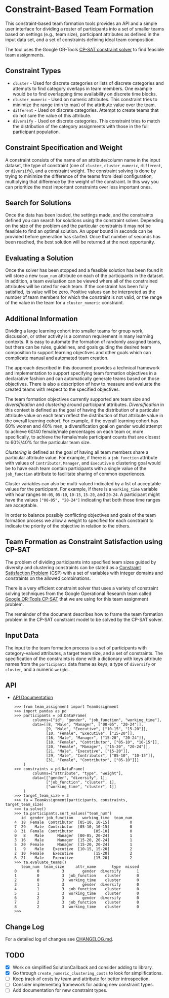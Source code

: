 # Constraint-Based Team Formation

This constraint-based team formation tools provides an API and a
simple user interface for dividing a roster of participants into a set
of smaller teams based on settings (e.g., team size), participant
attributes as defined in the input data set, and a set of constraints
defining ideal team composition.

The tool uses the Google OR-Tools [CP-SAT constraint
solver](https://developers.google.com/optimization/reference/python/sat/python/cp_model)
to find feasible team assignments.

## Constraint Types

- `cluster` - Used for discrete categories or lists of discrete
  categories and attempts to find category overlaps in team members.
  One example would be to find overlapping time availability on
  discrete time blocks.
- `cluster_numeric` - Used on numeric attributes. This constraint
  tries to minimize the range (min to max) of the attribute value over
  the team.
- `different` - Used on discrete categories. Attempt to create teams
  that do not sure the value of this attribute.
- `diversify` - Used on discrete categories. This constraint tries to
  match the distribution of the category assignments with those in the
  full participant population. 

## Constraint Specification and Weight

A constraint consists of the name of an attribute/column name in the
input dataset, the type of constraint (one of `cluster`,
`cluster_numeric`, `different`, or `diversify`), and a constraint
weight. The constraint solving is done by trying to minimize the
difference of the teams from ideal configuration, multiplying that
difference by the weight of the constraint. In this way you can
prioritize the most important constraints over less important ones.

## Search for Solutions

Once the data has been loaded, the settings made, and the constraints
defined you can search for solutions using the constraint
solver. Depending on the size of the problem and the particular
constraints it may not be feasible to find an optimal solution. An
upper bound in seconds can be provided before generation has
started. Once that number of seconds has been reached, the best
solution will be returned at the next opportunity.

## Evaluating a Solution

Once the solver has been stopped and a feasible solution has been
found it will store a new `team_num` attribute on each of the
participants in the dataset. In addition, a team evaluation can be
viewed where all of the constrained attributes will be rated for each
team. If the constraint has been fully satisfied, its value will be
zero. Positive values can be interpreted as the number of team members
for which the constraint is not valid, or the range of the value in
the team for a `cluster_numeric` constraint.

## Additional Information

Dividing a large learning cohort into smaller teams for group work,
discussion, or other activity is a common requirement in many learning
contexts. It is easy to automate the formation of randomly assigned
teams, but there can be rules, guidelines, and goals guiding the
desired team composition to support learning objectives and other
goals which can complicate manual and automated team creation.

The approach described in this document provides a technical framework
and implementation to support specifying team formation objectives in
a declarative fashion and can automatically generate teams based on
those objectives. There is also a description of how to measure and
evaluate the created teams with respect to the specified objectives.

The team formation objectives currently supported are team size and
*diversification* and *clustering* around participant
attributes. *Diversification* in this context is defined as the goal
of having the distribution of a particular attribute value on each
team reflect the distribution of that attribute value in the overall
learning cohort. For example, if the overall learning cohort has 60%
women and 40% men, a diversification goal on gender would attempt to
achieve 60/40 female/male percentages on each team or, more
specifically, to achieve the female/male participant counts that are
closest to 60%/40% for the particular team size.

*Clustering* is defined as the goal of having all team members share a
particular attribute value. For example, if there is a `job_function`
attribute with values of `Contributor`, `Manager`, and `Executive` a
clustering goal would be to have each team contain participants with a
single value of the `job_function` attribute to facilitate sharing
of common experiences.

Cluster variables can also be multi-valued indicated by a list of
acceptable values for the participant. For example, if there is a
`working_time` variable with hour ranges `00-05`, `05-10`, `10-15`,
`15-20`, and `20-24`. A participant might have the values `["00-05",
"20-24"]` indicating that both those time ranges are acceptable.

In order to balance possibly conflicting objectives and goals of the
team formation process we allow a weight to specified for each
constraint to indicate the priority of the objective in relation
to the others.

## Team Formation as Constraint Satisfaction using CP-SAT

The problem of dividing participants into specified team sizes guided
by diversity and clustering constraints can be stated as a [Constraint
Satisfaction
Problem](https://en.wikipedia.org/wiki/Constraint_satisfaction_problem)
(CSP) with a set of variables with integer domains and constraints on
the allowed combinations.

There is a very efficient constraint solver that uses a variety of
constraint solving techniques from the Google Operational Research
team called [Google OR-Tools
CP-SAT](https://developers.google.com/optimization/cp/cp_solver) that
we are using for this team assignment problem.

The remainder of the document describes how to frame the team
formation problem in the CP-SAT constraint model to be solved by the
CP-SAT solver.

## Input Data

The input to the team formation process is a set of participants with
category-valued attributes, a target team size, and a set of
constraints. The specification of the constraints is done with a
dictionary with keys attribute names from the `participants` data frame as
keys, a type of `diversify` or `cluster`, and a numeric `weight`.

## API

- [API Documentation](https://harvard-hbs.github.io/team-formation)


```
    >>> from team_assignment import TeamAssignment
    >>> import pandas as pd
    >>> participants = pd.DataFrame(
            columns=["id", "gender", "job_function", "working_time"],
            data=[[8, "Male", "Manager", ["00-05", "20-24"]],
                  [9, "Male", "Executive", ["10-15", "15-20"]],
                  [10, "Female", "Executive", ["15-20"]],
                  [16, "Male", "Manager", ["15-20", "20-24"]],
                  [18, "Female", "Contributor", ["05-10", "10-15"]],
                  [20, "Female", "Manager", ["15-20", "20-24"]],
                  [21, "Male", "Executive", ["15-20"]],
                  [29, "Male", "Contributor", ["05-10", "10-15"]],
                  [31, "Female", "Contributor", ["05-10"]]]
        )
    >>> constraints = pd.DataFrame(
            columns=["attribute", "type", "weight"],
            data=[["gender", "diversify", 1],
                  ["job_function", "cluster", 1],
                  ["working_time", "cluster", 1]]
        )
    >>> target_team_size = 3
    >>> ta = TeamAssignment(participants, constraints, target_team_size)
    >>> ta.solve()
    >>> ta.participants.sort_values("team_num")
       id  gender job_function    working_time  team_num
    4  18  Female  Contributor  [05-10, 10-15]         0
    7  29    Male  Contributor  [05-10, 10-15]         0
    8  31  Female  Contributor         [05-10]         0
    0   8    Male      Manager  [00-05, 20-24]         1
    3  16    Male      Manager  [15-20, 20-24]         1
    5  20  Female      Manager  [15-20, 20-24]         1
    1   9    Male    Executive  [10-15, 15-20]         2
    2  10  Female    Executive         [15-20]         2
    6  21    Male    Executive         [15-20]         2
    >>> ta.evaluate_teams()
       team_num  team_size     attr_name       type  missed
    0         0          3        gender  diversify       1
    1         0          3  job_function    cluster       0
    2         0          3  working_time    cluster       0
    3         1          3        gender  diversify       0
    4         1          3  job_function    cluster       0
    5         1          3  working_time    cluster       0
    6         2          3        gender  diversify       0
    7         2          3  job_function    cluster       0
    8         2          3  working_time    cluster       0
    >>>
```

## Change Log

For a detailed log of changes see [CHANGELOG.md](CHANGELOG.md).

## TODO

- [x] Work on simplified SolutionCallback and consider adding to library.
- [x] Go through `create_numeric_clustering_costs` to look for simplifications.
- [ ] Keep track of costs by team and attribute for better introspection.
- [ ] Consider implementing framework for adding new constraint types.
- [ ] Add documentation for new constraint types.
